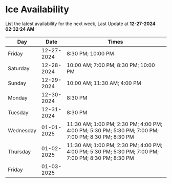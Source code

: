 # Ice Availability

List the latest availability for the next week, Last Update at **12-27-2024 02:32:24 AM**

| Day         | Date        | Times       |
| ----------- | ----------- | ----------- |
|Friday|12-27-2024|8:30 PM; 10:00 PM|
|Saturday|12-28-2024|10:00 AM; 7:00 PM; 8:30 PM; 10:00 PM|
|Sunday|12-29-2024|10:00 AM; 11:30 AM; 4:00 PM|
|Monday|12-30-2024|8:30 PM|
|Tuesday|12-31-2024|8:30 PM|
|Wednesday|01-01-2025|11:30 AM; 1:00 PM; 2:30 PM; 4:00 PM; 4:00 PM; 5:30 PM; 5:30 PM; 7:00 PM; 7:00 PM; 8:30 PM; 8:30 PM|
|Thursday|01-02-2025|11:30 AM; 1:00 PM; 2:30 PM; 4:00 PM; 4:00 PM; 5:30 PM; 5:30 PM; 7:00 PM; 7:00 PM; 8:30 PM; 8:30 PM|
|Friday|01-03-2025||
